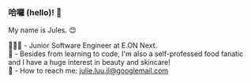 ### 哈囉 (hello)! 👋

My name is Jules. 😊

👩🏻‍💻 - Junior Software Engineer at E.ON Next. <br>
💬 - Besides from learning to code, I'm also a self-professed food fanatic and I have a huge interest in beauty and skincare! <br>
📧 - How to reach me: julie.luu.jl@googlemail.com <br>
